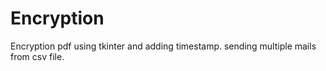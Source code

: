 # Encryption
Encryption pdf using tkinter and adding timestamp.
sending multiple mails from csv file.
